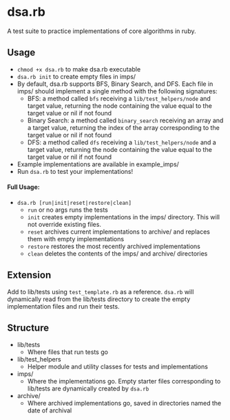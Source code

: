 # dsa.rb
A test suite to practice implementations of core algorithms in ruby.

## Usage
- `chmod +x dsa.rb` to make dsa.rb executable
- `dsa.rb init` to create empty files in imps/
- By default, dsa.rb supports BFS, Binary Search, and DFS. Each file in imps/ should implement
a single method with the following signatures:
    - BFS: a method called `bfs` receiving a `lib/test_helpers/node` and target value,
    returning the node containing the value equal to the target value or nil if not found
    - Binary Search: a method called `binary_search` receiving an array and a target value,
    returning the index of the array corresponding to the target value or nil if not found
    - DFS: a method called `dfs` receiving a `lib/test_helpers/node` and a target value,
    returning the node containing the value equal to the target value or nil if not found
- Example implementations are available in example_imps/
- Run `dsa.rb` to test your implementations!

#### Full Usage:
- `dsa.rb [run|init|reset|restore|clean]`
    - `run` or no args runs the tests
    - `init` creates empty implementations in the imps/ directory. This will not override existing files.
    - `reset` archives current implementations to archive/ and replaces them with empty implementations
    - `restore` restores the most recently archived implementations
    - `clean` deletes the contents of the imps/ and archive/ directories

## Extension
Add to lib/tests using `test_template.rb` as a reference. `dsa.rb` will dynamically 
read from the lib/tests directory to create the empty implementation files and run
their tests.

## Structure
- lib/tests
    - Where files that run tests go
- lib/test_helpers
    - Helper module and utility classes for tests and implementations
- imps/
    - Where the implementations go. Empty starter files corresponding to lib/tests are dynamically created by `dsa.rb`
- archive/
    - Where archived implementations go, saved in directories named the date of archival

